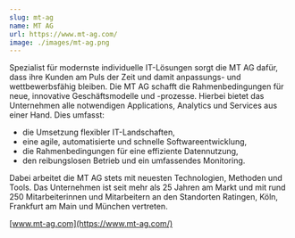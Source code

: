 ```yaml
---
slug: mt-ag
name: MT AG
url: https://www.mt-ag.com/
image: ./images/mt-ag.png
---
```

Spezialist für modernste individuelle IT-Lösungen sorgt die MT AG dafür, dass ihre Kunden am Puls der Zeit und damit anpassungs- und wettbewerbsfähig bleiben. Die MT AG schafft die Rahmenbedingungen für neue, innovative Geschäftsmodelle und -prozesse. Hierbei bietet das Unternehmen alle notwendigen Applications, Analytics und Services aus einer Hand. Dies umfasst:

  * die Umsetzung flexibler IT-Landschaften,
  * eine agile, automatisierte und schnelle Softwareentwicklung,
  * die Rahmenbedingungen für eine effiziente Datennutzung,
  * den reibungslosen Betrieb und ein umfassendes Monitoring.

Dabei arbeitet die MT AG stets mit neuesten Technologien, Methoden und Tools. Das Unternehmen ist seit mehr als 25 Jahren am Markt und mit rund 250 Mitarbeiterinnen und Mitarbeitern an den Standorten Ratingen, Köln, Frankfurt am Main und München vertreten.

[www.mt-ag.com](https://www.mt-ag.com/)